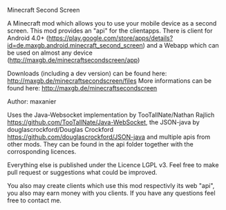 Minecraft Second Screen

A Minecraft mod which allows you to use your mobile device as a second screen.
This mod provides an "api" for the clientapps.
There is client for Android 4.0+ (https://play.google.com/store/apps/details?id=de.maxgb.android.minecraft_second_screen) and a Webapp which can be used on almost any device (http://maxgb.de/minecraftsecondscreen/app)

Downloads (including a dev version) can be found here: http://maxgb.de/minecraftsecondscreen/files
More informations can be found here: http://maxgb.de/minecraftsecondscreen

Author: maxanier

Uses the Java-Websocket implementation by TooTallNate/Nathan Rajlich https://github.com/TooTallNate/Java-WebSocket, the JSON-java by douglascrockford/Douglas Crockford https://github.com/douglascrockford/JSON-java
and multiple apis from other mods. They can be found in the api folder together with the corrosponding licences.

Everything else is published under the Licence LGPL v3.
Feel free to make pull request or suggestions what could be improved.

You also may create clients which use this mod respectivly its web "api", you also may earn money with you clients. 
If you have any questions feel free to contact me.
